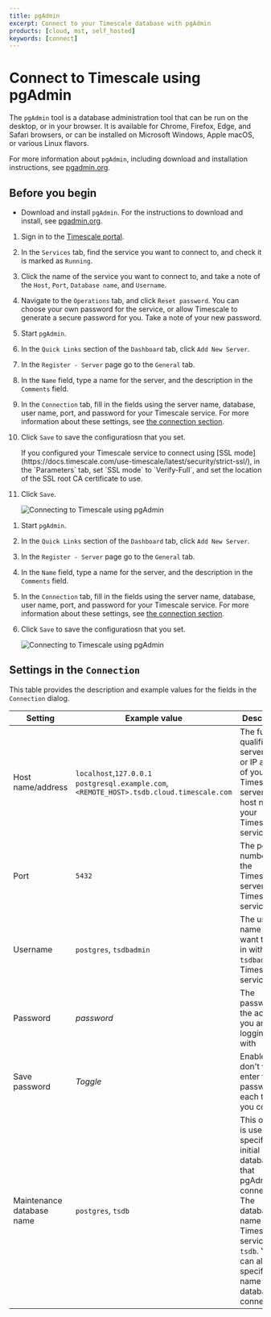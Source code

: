 ```yaml
---
title: pgAdmin
excerpt: Connect to your Timescale database with pgAdmin
products: [cloud, mst, self_hosted]
keywords: [connect]
---
```


# Connect to Timescale using pgAdmin

The `pgAdmin` tool is a database administration tool that can be run on the
desktop, or in your browser. It is available for Chrome, Firefox, Edge, and
Safari browsers, or can be installed on Microsoft Windows, Apple macOS, or
various Linux flavors.

For more information about `pgAdmin`, including download and installation
instructions, see [pgadmin.org][pgadmin].

## Before you begin

*   Download and install `pgAdmin`. For the instructions to download and
    install, see [pgadmin.org][pgadmin].

<Tabs label="Connect to Timescale with pgAdmin">

<Tab title="Timescale">

<Procedure>

1.  Sign in to the [Timescale portal][tsc-portal].
1.  In the `Services` tab, find the service you want to connect to, and check
    it is marked as `Running`.
1.  Click the name of the service you want to connect to, and take a note
     of the `Host`, `Port`, `Database name`, and `Username`.
1.  Navigate to the `Operations` tab, and click `Reset password`. You can choose
    your own password for the service, or allow Timescale to generate a
    secure password for you. Take a note of your new password.
1.  Start `pgAdmin`.
1.  In the `Quick Links` section of the `Dashboard` tab, click `Add New Server`.
1.  In the `Register - Server` page go to the `General` tab.
1.  In the `Name` field, type a name for the server, and the description in the
    `Comments` field.
1.  In the `Connection` tab, fill in the fields using the server name, database,
    user name, port, and password for your Timescale service. For more
    information about these settings,
    see [the connection section][connection-details].
1.  Click `Save` to save the configuratiosn that you set.

    <Highlight type="note">
    If you configured your Timescale service to connect using [SSL
    mode](https://docs.timescale.com/use-timescale/latest/security/strict-ssl/),
    in the `Parameters` tab, set `SSL mode` to `Verify-Full`, and set the
    location of the SSL root CA certificate to use.
    </Highlight>

1.  Click `Save`.

    <img class="main-content__illustration"
    src="https://s3.amazonaws.com/assets.timescale.com/docs/images/pgadmin_timescale_cloud.webp"
    alt="Connecting to Timescale using pgAdmin"/>

</Procedure>

</Tab>

<Tab title="Self-hosted Timescale">

<Procedure>

1.  Start `pgAdmin`.
1.  In the `Quick Links` section of the `Dashboard` tab, click `Add New Server`.
1.  In the `Register - Server` page go to the `General` tab.
1.  In the `Name` field, type a name for the server, and the description in the
    `Comments` field.
1.  In the `Connection` tab, fill in the fields using the server name, database,
    user name, port, and password for your Timescale service. For more
    information about these settings,
    see [the connection section][connection-details].
1.  Click `Save` to save the configuratiosn that you set.

    <img class="maincontent__illustration"
    src="https://s3.amazonaws.com/assets.timescale.com/docs/images/pgadmin_self_hosted.webp"
    alt="Connecting to Timescale using pgAdmin"/>

</Procedure>

</Tab>

</Tabs>

## Settings in the `Connection`

This table provides the description and example values for the fields in the
`Connection` dialog.

|Setting|Example value|Description|
|-|-|-|
|Host name/address|`localhost`,`127.0.0.1` `postgresql.example.com`, `<REMOTE_HOST>.tsdb.cloud.timescale.com`|The fully qualified server name or IP address of your TimescaleDB server or the host name of your Timescale service.|
|Port|`5432`|The port number of the TimescaleDB server or the Timescale service.|
|Username|`postgres`, `tsdbadmin`|The user name you want to log in with. Use `tsdbadmin` for Timescale services|
|Password|*password*|The password for the account you are logging in with|
|Save password|*Toggle*|Enable if you don't want to enter the password each time you connect.|
|Maintenance database name|`postgres`, `tsdb`|This option is used to specify the initial database that pgAdmin connects to. The database name for a Timescale service is `tsdb`. You can also specify the name of the database to connect to.|

[pgadmin]: https://www.pgadmin.org/
[connection-details]: #settings-in-the-connection
[tsc-portal]: https://console.cloud.timescale.com/
